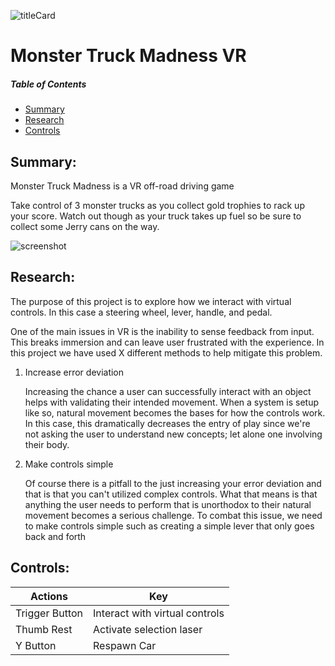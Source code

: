 ![titleCard](https://bitbucket.org/liviusgrosu/monster-truck-madness-vr/raw/master/Assets/Resources/References/TitleCard.png)

# Monster Truck Madness VR

##### Table of Contents  
* [Summary](#summary)
* [Research](#research)
* [Controls](#controls)
## Summary:


Monster Truck Madness is a VR off-road driving game

Take control of 3 monster trucks as you collect gold trophies to rack up your score. Watch out though as your truck takes up fuel so be sure to collect some Jerry cans on the way.


![screenshot](https://bitbucket.org/liviusgrosu/monster-truck-madness-vr/raw/master/Assets/Resources/References/Screenshot%201.PNG)


## Research:

The purpose of this project is to explore how we interact with virtual controls. In this case a steering wheel, lever, handle, and pedal. 

One of the main issues in VR is the inability to sense feedback from input. This breaks immersion and can leave user frustrated with the experience. In this project we have used X different methods to help mitigate this problem.

1) Increase error deviation

    Increasing the chance a user can successfully interact with an object helps with validating their intended movement. When a system is setup like so, natural movement becomes the bases for how the controls work. In this case, this dramatically decreases the entry of play since we're not asking the user to understand new concepts; let alone one involving their body. 

2) Make controls simple

    Of course there is a pitfall to the just increasing your error deviation and that is that you can't utilized complex controls. What that means is that anything the user needs to perform that is unorthodox to their natural movement becomes a serious challenge. To combat this issue, we need to make controls simple such as creating a simple lever that only goes back and forth


## Controls:

| Actions            | Key                                                               |
| ------------------ | ----------------------------------------------------------------- |
| Trigger Button     | Interact with virtual controls                                    |
| Thumb Rest         | Activate selection laser                                          |
| Y Button           | Respawn Car                                                       |


